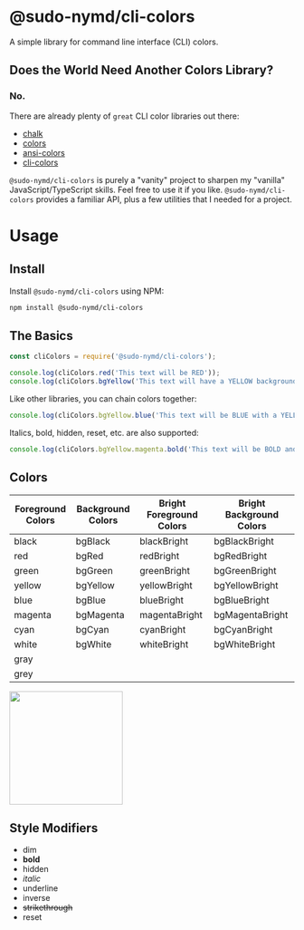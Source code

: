 # @sudo-nymd/cli-colors

A simple library for command line interface (CLI) colors.

## Does the World Need Another Colors Library?

### No.

There are already plenty of ```great``` CLI color libraries out there:

* [chalk]
* [colors]
* [ansi-colors]
* [cli-colors]

```@sudo-nymd/cli-colors``` is purely a "vanity" project to sharpen my "vanilla" JavaScript/TypeScript skills. Feel free to use it if you like. ```@sudo-nymd/cli-colors``` provides a familiar API, plus a few utilities that I needed for a project.

# Usage

## Install

Install ```@sudo-nymd/cli-colors``` using NPM:

``` bash
npm install @sudo-nymd/cli-colors
```
## The Basics

``` javascript
const cliColors = require('@sudo-nymd/cli-colors');

console.log(cliColors.red('This text will be RED'));
console.log(cliColors.bgYellow('This text will have a YELLOW background'));
```

Like other libraries, you can chain colors together:

``` javascript
console.log(cliColors.bgYellow.blue('This text will be BLUE with a YELLOW background'));
```

Italics, bold, hidden, reset, etc. are also supported:

``` javascript
console.log(cliColors.bgYellow.magenta.bold('This text will be BOLD and BLUE with a MAGENTA background'));
```

## Colors

| Foreground Colors  | Background Colors | Bright Foreground Colors | Bright Background Colors |
| ------- | ----------------- | ------------- | ------------------------ |
| black   | bgBlack           | blackBright   | bgBlackBright            |
| red     | bgRed             | redBright     | bgRedBright              |
| green   | bgGreen           | greenBright   | bgGreenBright            |
| yellow  | bgYellow          | yellowBright  | bgYellowBright           |
| blue    | bgBlue            | blueBright    | bgBlueBright             |
| magenta | bgMagenta         | magentaBright | bgMagentaBright          |
| cyan    | bgCyan            | cyanBright    | bgCyanBright             |
| white   | bgWhite           | whiteBright   | bgWhiteBright            |
| gray    |                   |               |                          |
| grey    |                   |               |                          |

<img src="https://github.com/sudo-nymd/cli-colors/blob/master/screenshot1.png?raw=true" width="200"/>

## Style Modifiers

* dim
* **bold**
* hidden
* _italic_
* underline
* inverse
* ~~strikethrough~~
* reset

[ansi-colors]: https://www.npmjs.com/package/ansi-colors
[chalk]: https://www.npmjs.com/package/chalk
[cli-colors]: https://www.npmjs.com/package/cli-colors
[colors]: https://www.npmjs.com/package/colors